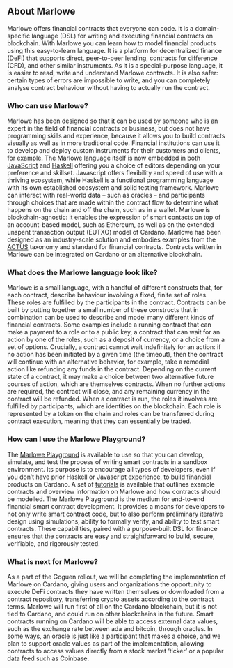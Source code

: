 ## About Marlowe
Marlowe offers financial contracts that everyone can code. It is a domain-specific language (DSL) for writing and executing financial contracts on blockchain. With Marlowe you can learn how to model financial products using this easy-to-learn language. It is a platform for decentralized finance (DeFi) that supports direct, peer-to-peer lending, contracts for difference (CFD), and other similar instruments. 
As it is a special-purpose language, it is easier to read, write and understand Marlowe contracts. It is also safer: certain types of errors are impossible to write, and you can completely analyse contract behaviour without having to actually run the contract.

### Who can use Marlowe? 
Marlowe has been designed so that it can be used by someone who is an expert in the field of financial contracts or business, but does not have programming skills and experience, because it allows you to build contracts visually as well as in more traditional code. Financial institutions can use it to develop and deploy custom instruments for their customers and clients, for example.
The Marlowe language itself is now embedded in both [JavaScript](https://www.javascript.com/) and [Haskell](https://www.haskell.org/) offering you a choice of editors depending on your preference and skillset. Javascript offers flexibility and speed of use with a thriving ecosystem, while Haskell is a functional programming language with its own established ecosystem and solid testing framework. 
Marlowe can interact with real-world data – such as oracles – and participants through choices that are made within the contract flow to determine what happens on the chain and off the chain, such as in a wallet. Marlowe is blockchain-agnostic: it enables the expression of smart contacts on top of an account-based model, such as Ethereum, as well as on the extended unspent transaction output (EUTXO) model of Cardano.
Marlowe has been designed as an industry-scale solution and embodies examples from the [ACTUS](https://www.actusfrf.org/) taxonomy and standard for financial contracts. Contracts written in Marlowe can be integrated on Cardano or an alternative blockchain. 

### What does the Marlowe language look like?
Marlowe is a small language, with a handful of different constructs that, for each contract, describe behaviour involving a fixed, finite set of roles.  These roles are fulfilled by the participants in the contract. 
Contracts can be built by putting together a small number of these constructs that in combination can be used to describe and model many different kinds of financial contracts. Some examples include a running contract that can make a payment to a role or to a public key, a contract that can wait for an action by one of the roles, such as a deposit of currency, or a choice from a set of options. Crucially, a contract cannot wait indefinitely for an action: if no action has been initiated by a given time (the timeout), then the contract will continue with an alternative behavior, for example, take a remedial action like refunding any funds in the contract. 
Depending on the current state of a contract, it may make a choice between two alternative future courses of action, which are themselves contracts. When no further actions are required, the contract will close, and any remaining currency in the contract will be refunded.
When a contract is run, the roles it involves are fulfilled by participants, which are identities on the blockchain. Each role is represented by a token on the chain and roles can be transferred during contract execution, meaning that they can essentially be traded. 

### How can I use the Marlowe Playground?
The [Marlowe Playground](https://alpha.marlowe.iohkdev.io/) is available to use so that you can develop, simulate, and test the process of writing smart contracts in a sandbox environment. Its purpose is to encourage all types of developers, even if you don’t have prior Haskell or Javascript experience, to build financial products on Cardano. A set of [tutorials](https://alpha.marlowe.iohkdev.io/tutorial/index.html) is available that outlines example contracts and overview information on Marlowe and how contracts should be modelled. 
The Marlowe Playground is the medium for end-to-end financial smart contract development. It provides a means for developers to not only write smart contract code, but to also perform preliminary iterative design using simulations, ability to formally verify, and ability to test smart contracts. These capabilities, paired with a purpose-built DSL for finance ensures that the contracts are easy and straightforward to build, secure, verifiable, and rigorously tested.

### What is next for Marlowe?
As a part of the Goguen rollout, we will be completing the implementation of Marlowe on Cardano, giving users and organizations the opportunity to execute DeFi contracts they have written themselves or downloaded from a contract repository, transferring crypto assets according to the contract terms. Marlowe will run first of all on the Cardano blockchain, but it is not tied to Cardano, and could run on other blockchains in the future.
Smart contracts running on Cardano will be able to access external data values, such as the exchange rate between ada and bitcoin, through oracles. In some ways, an oracle is just like a participant that makes a choice, and we plan to support oracle values as part of the implementation, allowing contracts to access values directly from a stock market ‘ticker’ or a popular data feed such as Coinbase.
